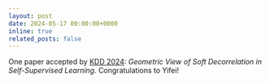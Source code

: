 ```yaml
---
layout: post
date: 2024-05-17 00:00:00+0000
inline: true
related_posts: false
---
```


One paper accepted by [KDD 2024](https://kdd2024.kdd.org/): *Geometric View of Soft Decorrelation in Self-Supervised Learning*. Congratulations to Yifei!
